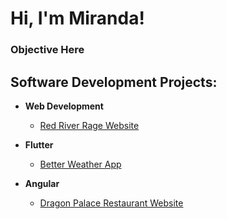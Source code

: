 <h1>Hi, I'm Miranda!
<h3>Objective Here</h3>
  
<h2>Software Development Projects:</h2>

- <b>Web Development</b>
  - [Red River Rage Website](https://github.com/mirandaryan/RedRiverRage)

- <b>Flutter</b>
  - [Better Weather App](https://github.com/mirandaryan/BetterWeather)
    
- <b>Angular</b>
  - [Dragon Palace Restaurant Website](https://github.com/mirandaryan/Dragon-Palace)
